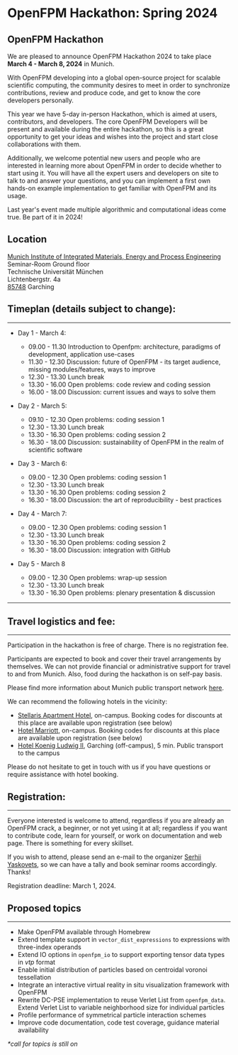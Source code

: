 # OpenFPM Hackathon: Spring 2024

## OpenFPM Hackathon

We are pleased to announce OpenFPM Hackathon 2024 to take place **March 4 - March 8, 2024** in Munich.

With OpenFPM developing into a global open-source project for scalable scientific computing, the community desires to meet in order to synchronize contributions, review and produce code, and get to know the core developers personally.

This year we have 5-day in-person Hackathon, which is aimed at users, contributors, and developers. The core OpenFPM Developers will be present and available during the entire hackathon, so this is a great opportunity to get your ideas and wishes into the project and start close collaborations with them.

Additionally, we welcome potential new users and people who are interested in learning more about OpenFPM in order to decide whether to start using it. You will have all the expert users and developers on site to talk to and answer your questions, and you can implement a first own hands-on example implementation to get familiar with OpenFPM and its usage.

Last year's event made multiple algorithmic and computational ideas come true. Be part of it in 2024!

## Location

[Munich Institute of Integrated Materials, Energy and Process Engineering](https://www.mep.tum.de/mep/standorte/)<br>
Seminar-Room Ground floor<br>
Technische Universität München<br>
Lichtenbergstr. 4a<br>
[85748](https://maps.app.goo.gl/mVonHDQwm77N2Lhu6) Garching

## Timeplan (details subject to change):
------------------

  - Day 1 - March 4:

    - 09.00 - 11.30 Introduction to Openfpm: architecture, paradigms of development, application use-cases
    - 11.30 - 12.30 Discussion: future of OpenFPM - its target audience, missing modules/features, ways to improve
    - 12.30 - 13.30 Lunch break
    - 13.30 - 16.00 Open problems: code review and coding session
    - 16.00 - 18.00 Discussion: current issues and ways to solve them

  - Day 2 - March 5:

    - 09.10 - 12.30 Open problems: coding session 1
    - 12.30 - 13.30 Lunch break
    - 13.30 - 16.30 Open problems: coding session 2
    - 16.30 - 18.00 Discussion: sustainability of OpenFPM in the realm of scientific software


  - Day 3 - March 6:

    - 09.00 - 12.30 Open problems: coding session 1
    - 12.30 - 13.30 Lunch break
    - 13.30 - 16.30 Open problems: coding session 2
    - 16.30 - 18.00 Discussion: the art of reproducibility - best practices

  - Day 4 - March 7:

    - 09.00 - 12.30 Open problems: coding session 1
    - 12.30 - 13.30 Lunch break
    - 13.30 - 16.30 Open problems: coding session 2
    - 16.30 - 18.00 Discussion: integration with GitHub

  - Day 5 -  March 8

    - 09.00 - 12.30 Open problems: wrap-up session
    - 12.30 - 13.30 Lunch break
    - 13.30 - 16.30 Open problems: plenary presentation & discussion

----

## Travel logistics and fee:
-------------------------

Participation in the hackathon is free of charge. There is no registration fee.

Participants are expected to book and cover their travel arrangements by themselves. We can not provide financial or administrative support for travel to and from Munich. Also, food during the hackathon is on self-pay basis. 

Please find more information about Munich public transport network [here](https://www.gs.tum.de/en/gs/applicants/welcome-office/living-in-the-munich-metropolitan-region/public-transit/).

We can recommend the following hotels in the vicinity:

*   [Stellaris Apartment Hotel](https://www.stellaris-apartment.de/de/home), on-campus. Booking codes for discounts at this place are available upon registration (see below)
*   [Hotel Marriott](https://www.marriott.com/en-us/hotels/muccg-courtyard-munich-garching/overview/?scid=f2ae0541-1279-4f24-b197-a979c79310b0), on-campus.  Booking codes for discounts at this place are available upon registration (see below)
*   [Hotel Koenig Ludwig II](https://hkl.de/
), Garching (off-campus), 5 min. Public transport to the campus

Please do not hesitate to get in touch with us if you have questions or require assistance with hotel booking.

## Registration:
-------------

Everyone interested is welcome to attend, regardless if you are already an OpenFPM crack, a beginner, or not yet using it at all; regardless if you want to contribute code, learn for yourself, or work on documentation and web page. There is something for every skillset.

If you wish to attend, please send an e-mail to the organizer [Serhii Yaskovets](mailto:yaskovet@mpi-cbg.de), so we can have a tally and book seminar rooms accordingly. Thanks!

Registration deadline: March 1, 2024.

## Proposed topics
---------------

- Make OpenFPM available through Homebrew
- Extend template support in `vector_dist_expressions` to expressions with three-index operands
- Extend IO options in `openfpm_io` to support exporting tensor data types in _vtp_ format
- Enable initial distribution of particles based on centroidal voronoi tessellation 
- Integrate an interactive virtual reality in situ visualization framework with OpenFPM
- Rewrite DC-PSE implementation to reuse Verlet List from `openfpm_data`. Extend Verlet List to variable neighborhood size for individual particles
- Profile performance of symmetrical particle interaction schemes
- Improve code documentation, code test coverage, guidance material availability 

_*call for topics is still on_
